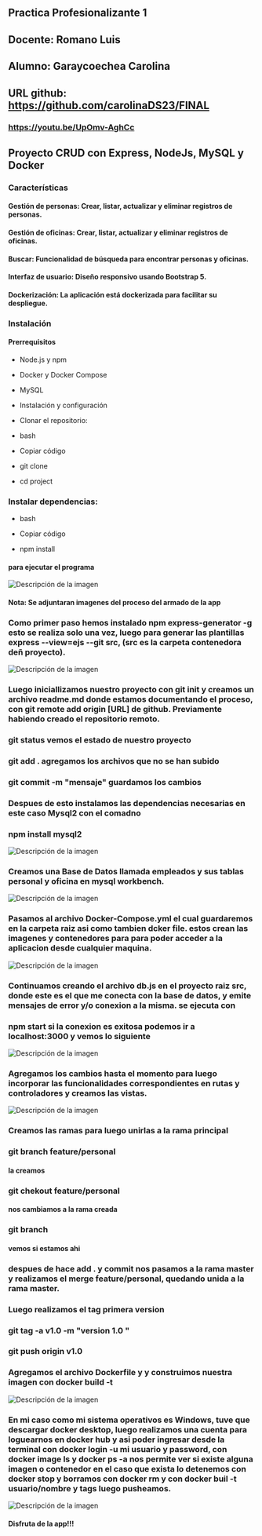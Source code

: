 ## Practica Profesionalizante 1

## Docente: Romano Luis 

## Alumno: Garaycoechea Carolina

## URL github: https://github.com/carolinaDS23/FINAL

### https://youtu.be/UpOmv-AghCc

## Proyecto CRUD con Express, NodeJs, MySQL y Docker 



### Características
#### Gestión de personas: Crear, listar, actualizar y eliminar registros de personas.
#### Gestión de oficinas: Crear, listar, actualizar y eliminar registros de oficinas.
#### Buscar: Funcionalidad de búsqueda para encontrar personas y oficinas.
#### Interfaz de usuario: Diseño responsivo usando Bootstrap 5.
#### Dockerización: La aplicación está dockerizada para facilitar su despliegue.

   
### Instalación
#### Prerrequisitos
- Node.js y npm
* Docker y Docker Compose
+ MySQL
- Instalación y configuración
* Clonar el repositorio:

- bash
* Copiar código
+ git clone <URL del repositorio>
- cd project

### Instalar dependencias:

- bash
* Copiar código
+ npm install

#### para ejecutar el programa
![Descripción de la imagen](/src/imgreadme/15.jpg)

#### Nota: Se adjuntaran imagenes del proceso del armado de la app

### Como primer paso hemos instalado npm express-generator -g esto se realiza solo una vez, luego  para generar las plantillas express --view=ejs --git src, (src es la carpeta contenedora deñ proyecto). 

![Descripción de la imagen](/src/imgreadme/1.jpg)

### Luego iniciallizamos nuestro proyecto con git init y creamos un archivo readme.md donde estamos documentando el proceso, con git remote add origin [URL] de github. Previamente habiendo creado el repositorio remoto. 

### git status vemos el estado de nuestro proyecto 
 
### git add . agregamos los archivos que no se han subido 

### git commit -m "mensaje" guardamos los cambios 

### Despues de esto instalamos las dependencias necesarias en este caso Mysql2 con el comadno 
 ### npm install mysql2

![Descripción de la imagen](/src/imgreadme/2.jpg)

### Creamos una Base de Datos llamada empleados y sus tablas personal y oficina en mysql workbench.

![Descripción de la imagen](/src/imgreadme/4.jpg)

### Pasamos al archivo Docker-Compose.yml el cual guardaremos en la carpeta raiz asi como tambien dcker file.  estos crean las imagenes y contenedores para para poder acceder a la aplicacion desde cualquier maquina. 


![Descripción de la imagen](/src/imgreadme/3.jpg)

### Continuamos creando el archivo db.js en el proyecto raiz src, donde este es el que me conecta con la base de datos, y emite mensajes de error y/o conexion a la misma. se ejecuta con 
### npm start si la conexion es exitosa podemos ir a localhost:3000 y vemos lo siguiente 

![Descripción de la imagen](/src/imgreadme/5.jpg)

### Agregamos los cambios hasta el momento para luego incorporar las funcionalidades correspondientes en rutas y controladores y creamos las vistas. 

![Descripción de la imagen](/src/imgreadme/7.jpg)

### Creamos las ramas para luego unirlas a la rama principal 

### git branch feature/personal
#### la creamos 
### git chekout feature/personal
#### nos cambiamos a la rama creada 
### git branch 
#### vemos si estamos ahi 

### despues de hace add . y commit nos pasamos a la rama master y realizamos el merge feature/personal, quedando unida a la rama master. 

### Luego realizamos el tag primera version

### git tag -a v1.0 -m "version 1.0 "

### git push origin v1.0 

### Agregamos el archivo Dockerfile y y construimos nuestra imagen con docker build -t 


![Descripción de la imagen](/src/imgreadme/12.jpg)

### En mi caso como mi sistema operativos es Windows, tuve que descargar docker desktop, luego realizamos una cuenta para loguearnos en docker hub y asi poder ingresar desde la terminal con docker login -u mi usuario y password, con docker image ls y docker ps -a nos permite ver si existe alguna imagen o contenedor en el caso que exista lo detenemos con docker stop y borramos con docker rm y con docker buil -t usuario/nombre y tags luego pusheamos. 



![Descripción de la imagen](/src/imgreadme/14.jpg)


#### Disfruta de la app!!! 

